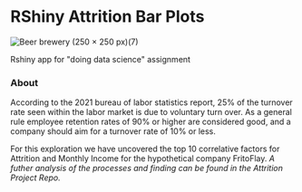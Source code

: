 # RShiny Attrition Bar Plots
![Beer   brewery (250 × 250 px)(7)](https://user-images.githubusercontent.com/81498617/205210509-8f4e3205-8723-475f-87f2-424371195ff2.png)

Rshiny app for "doing data science" assignment


### About
According to the 2021 bureau of labor statistics report, 25% of the turnover rate seen within the labor market
is due to voluntary turn over. As a general rule employee retention rates of 90% or higher are considered good, and a 
company should aim for a turnover rate of 10% or less. 

For this exploration we have uncovered the top 10 correlative factors for Attrition and Monthly Income for the hypothetical
company FritoFlay. 
*A futher analysis of the processes and finding can be found in the Attrition Project Repo.*
